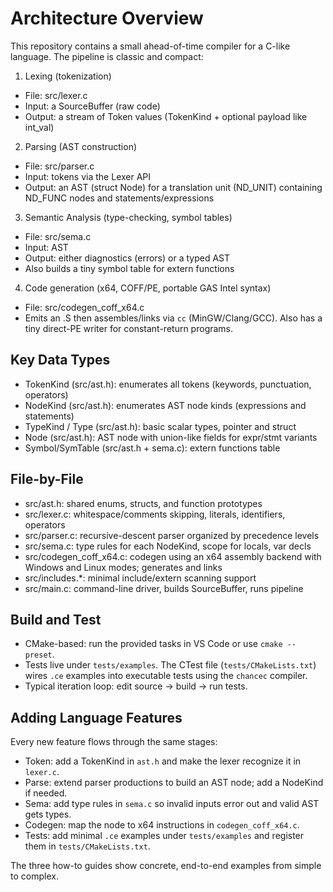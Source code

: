 # Architecture Overview

This repository contains a small ahead-of-time compiler for a C-like language. The pipeline is classic and compact:

1) Lexing (tokenization)
- File: src/lexer.c
- Input: a SourceBuffer (raw code)
- Output: a stream of Token values (TokenKind + optional payload like int_val)

2) Parsing (AST construction)
- File: src/parser.c
- Input: tokens via the Lexer API
- Output: an AST (struct Node) for a translation unit (ND_UNIT) containing ND_FUNC nodes and statements/expressions

3) Semantic Analysis (type-checking, symbol tables)
- File: src/sema.c
- Input: AST
- Output: either diagnostics (errors) or a typed AST
- Also builds a tiny symbol table for extern functions

4) Code generation (x64, COFF/PE, portable GAS Intel syntax)
- File: src/codegen_coff_x64.c
- Emits an .S then assembles/links via `cc` (MinGW/Clang/GCC). Also has a tiny direct-PE writer for constant-return programs.

## Key Data Types

- TokenKind (src/ast.h): enumerates all tokens (keywords, punctuation, operators)
- NodeKind (src/ast.h): enumerates AST node kinds (expressions and statements)
- TypeKind / Type (src/ast.h): basic scalar types, pointer and struct
- Node (src/ast.h): AST node with union-like fields for expr/stmt variants
- Symbol/SymTable (src/ast.h + sema.c): extern functions table

## File-by-File

- src/ast.h: shared enums, structs, and function prototypes
- src/lexer.c: whitespace/comments skipping, literals, identifiers, operators
- src/parser.c: recursive-descent parser organized by precedence levels
- src/sema.c: type rules for each NodeKind, scope for locals, var decls
- src/codegen_coff_x64.c: codegen using an x64 assembly backend with Windows and Linux modes; generates and links
- src/includes.*: minimal include/extern scanning support
- src/main.c: command-line driver, builds SourceBuffer, runs pipeline

## Build and Test

- CMake-based: run the provided tasks in VS Code or use `cmake --preset`.
- Tests live under `tests/examples`. The CTest file (`tests/CMakeLists.txt`) wires `.ce` examples into executable tests using the `chancec` compiler.
- Typical iteration loop: edit source -> build -> run tests.

## Adding Language Features

Every new feature flows through the same stages:

- Token: add a TokenKind in `ast.h` and make the lexer recognize it in `lexer.c`.
- Parse: extend parser productions to build an AST node; add a NodeKind if needed.
- Sema: add type rules in `sema.c` so invalid inputs error out and valid AST gets types.
- Codegen: map the node to x64 instructions in `codegen_coff_x64.c`.
- Tests: add minimal `.ce` examples under `tests/examples` and register them in `tests/CMakeLists.txt`.

The three how-to guides show concrete, end-to-end examples from simple to complex.

